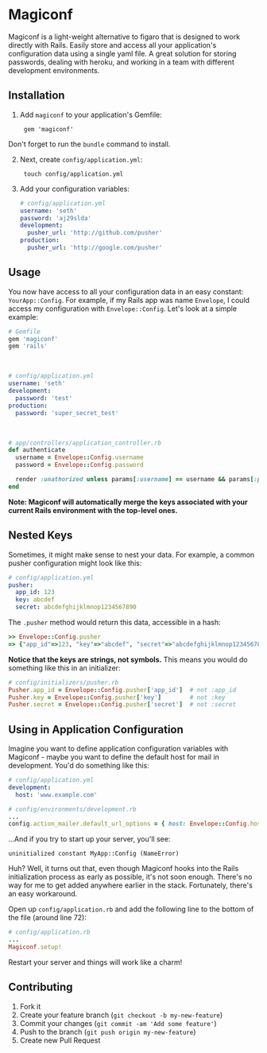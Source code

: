 Magiconf
========
Magiconf is a light-weight alternative to figaro that is designed to work directly with Rails. Easily store and access all your application's configuration data using a single yaml file. A great solution for storing passwords, dealing with heroku, and working in a team with different development environments.

Installation
------------
1. Add `magiconf` to your application's Gemfile:

        gem 'magiconf'

  Don't forget to run the `bundle` command to install.

2. Next, create `config/application.yml`:

        touch config/application.yml

3. Add your configuration variables:

    ```yaml
    # config/application.yml
    username: 'seth'
    password: 'aj29slda'
    development:
      pusher_url: 'http://github.com/pusher'
    production:
      pusher_url: 'http://google.com/pusher'
    ```

Usage
-----
You now have access to all your configuration data in an easy constant: `YourApp::Config`. For example, if my Rails app was name `Envelope`, I could access my configuration with `Envelope::Config`. Let's look at a simple example:

```ruby
# Gemfile
gem 'magiconf'
gem 'rails'
```

&nbsp;

```yaml
# config/application.yml
username: 'seth'
development:
  password: 'test'
production:
  password: 'super_secret_test'
```

&nbsp;

```ruby
# app/controllers/application_controller.rb
def authenticate
  username = Envelope::Config.username
  password = Envelope::Config.password

  render :unathorized unless params[:username] == username && params[:password] == password
end
```
**Note: Magiconf will automatically merge the keys associated with your current Rails environment with the top-level ones.**

Nested Keys
-----------
Sometimes, it might make sense to nest your data. For example, a common pusher configuration might look like this:

```yaml
# config/application.yml
pusher:
  app_id: 123
  key: abcdef
  secret: abcdefghijklmnop1234567890
```

The `.pusher` method would return this data, accessible in a hash:

```ruby
>> Envelope::Config.pusher
=> {"app_id"=>123, "key"=>"abcdef", "secret"=>"abcdefghijklmnop1234567890"}
```

**Notice that the keys are strings, not symbols.** This means you would do something like this in an initializer:

```ruby
# config/initializers/pusher.rb
Pusher.app_id = Envelope::Config.pusher['app_id']  # not :app_id
Pusher.key = Envelope::Config.pusher['key']        # not :key
Pusher.secret = Envelope::Config.pusher['secret']  # not :secret
```

Using in Application Configuration
----------------------------------
Imagine you want to define application configuration variables with Magiconf - maybe you want to define the default host for mail in development. You'd do something like this:

```yaml
# config/application.yml
development:
  host: 'www.example.com'
```

```ruby
# config/environments/development.rb
...
config.action_mailer.default_url_options = { host: Envelope::Config.host }
```

...And if you try to start up your server, you'll see:

```text
uninitialized constant MyApp::Config (NameError)
```

Huh? Well, it turns out that, even though Magiconf hooks into the Rails initialization process as early as possible, it's not soon enough. There's no way for me to get added anywhere earlier in the stack. Fortunately, there's an easy workaround.

Open up `config/application.rb` and add the following line to the bottom of the file (around line 72):

```ruby
# config/application.rb
...
Magiconf.setup!
```

Restart your server and things will work like a charm!

Contributing
------------
1. Fork it
2. Create your feature branch (`git checkout -b my-new-feature`)
3. Commit your changes (`git commit -am 'Add some feature'`)
4. Push to the branch (`git push origin my-new-feature`)
5. Create new Pull Request
